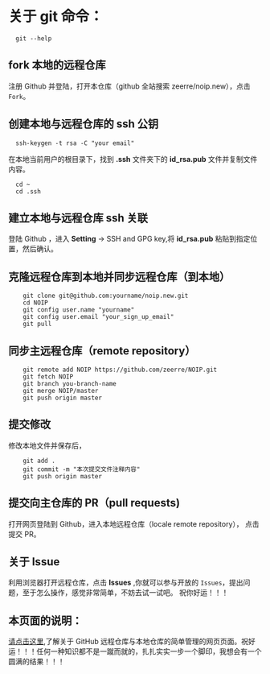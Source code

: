 # 关于 git 命令：

```
  git --help
```
## fork 本地的远程仓库

注册 Github 并登陆，打开本仓库（github 全站搜索 zeerre/noip.new），点击 `Fork`。

## 创建本地与远程仓库的 ssh 公钥

```
  ssh-keygen -t rsa -C "your email"
```
在本地当前用户的根目录下，找到 **.ssh** 文件夹下的 **id_rsa.pub** 文件并复制文件内容。
```
  cd ~
  cd .ssh
```

## 建立本地与远程仓库 ssh 关联

登陆 Github ，进入 **Setting** -> SSH and GPG key,将 **id_rsa.pub** 粘贴到指定位置，然后确认。

## 克隆远程仓库到本地并同步远程仓库（到本地）

```
    git clone git@github.com:yourname/noip.new.git 
    cd NOIP
    git config user.name "yourname"
    git config user.email "your_sign_up_email"
    git pull

```

## 同步主远程仓库（remote repository）

```
    git remote add NOIP https://github.com/zeerre/NOIP.git
    git fetch NOIP
    git branch you-branch-name
    git merge NOIP/master
    git push origin master

```

## 提交修改

修改本地文件并保存后，

```
    git add .
    git commit -m "本次提交文件注释内容"
    git push origin master
```

## 提交向主仓库的 PR（pull requests)

打开网页登陆到 Github，进入本地远程仓库（locale remote repository），
点击提交 PR。

## 关于 Issue

利用浏览器打开远程仓库，点击 **Issues** ,你就可以参与开放的 `Issues`，提出问题，至于怎么操作，感觉非常简单，不妨去试一试吧。
祝你好运！！！

## 本页面的说明：

[请点击这里](https://zeerre.github.io/noip.new),了解关于 GitHub 远程仓库与本地仓库的简单管理的网页页面。祝好运！！！任何一种知识都不是一蹴而就的，扎扎实实一步一个脚印，我想会有一个圆满的结果！！！
